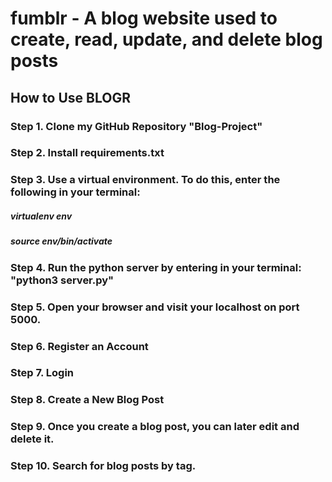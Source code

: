 # fumblr - A blog website used to create, read, update, and delete blog posts

## How to Use BLOGR

### Step 1. Clone my GitHub Repository "Blog-Project"

### Step 2. Install requirements.txt

### Step 3. Use a virtual environment. To do this, enter the following in your terminal:

##### virtualenv env

##### source env/bin/activate

### Step 4. Run the python server by entering in your terminal: "python3 server.py"

### Step 5. Open your browser and visit your localhost on port 5000.

### Step 6. Register an Account

### Step 7. Login

### Step 8. Create a New Blog Post

### Step 9. Once you create a blog post, you can later edit and delete it.

### Step 10. Search for blog posts by tag.
